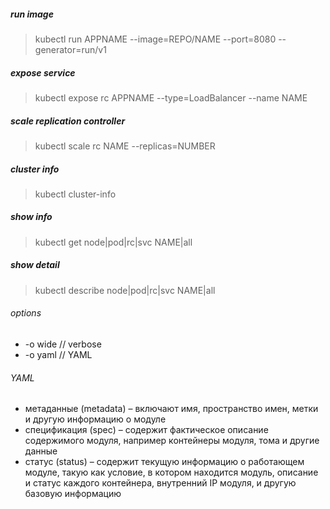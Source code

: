 ##### run image
> kubectl run APPNAME --image=REPO/NAME --port=8080 --generator=run/v1

##### expose service
> kubectl expose rc APPNAME --type=LoadBalancer --name NAME

##### scale replication controller
> kubectl scale rc NAME --replicas=NUMBER

##### cluster info
> kubectl cluster-info

##### show info
> kubectl get node|pod|rc|svc NAME|all

##### show detail
> kubectl describe node|pod|rc|svc NAME|all

###### options
* -o wide // verbose
* -o yaml // YAML

###### YAML
* метаданные (metadata) – включают имя, пространство имен, метки и другую информацию о модуле
* спецификация (spec) – содержит фактическое описание содержимого модуля, например контейнеры модуля, тома и другие данные
* статус (status) – содержит текущую информацию о работающем модуле, такую как условие, в котором находится модуль, описание и статус каждого контейнера, внутренний IP модуля, и другую базовую информацию
